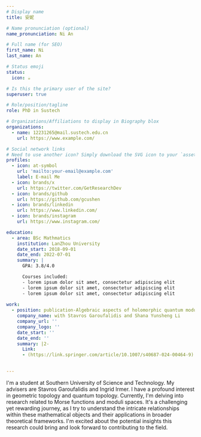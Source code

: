 ```yaml
---
# Display name
title: 安妮

# Name pronunciation (optional)
name_pronunciation: Ni An

# Full name (for SEO)
first_name: Ni
last_name: An

# Status emoji
status:
  icon: ☕️

# Is this the primary user of the site?
superuser: true

# Role/position/tagline
role: PhD in Sustech

# Organizations/Affiliations to display in Biography blox
organizations:
  - name: 12231265@mail.sustech.edu.cn
    url: https://www.example.com/

# Social network links
# Need to use another icon? Simply download the SVG icon to your `assets/media/icons/` folder.
profiles:
  - icon: at-symbol
    url: 'mailto:your-email@example.com'
    label: E-mail Me
  - icon: brands/x
    url: https://twitter.com/GetResearchDev
  - icon: brands/github
    url: https://github.com/gcushen
  - icon: brands/linkedin
    url: https://www.linkedin.com/
  - icon: brands/instagram
    url: https://www.instagram.com/

education:
  - area: BSc Mathmatics
    institution: LanZhou University
    date_start: 2018-09-01
    date_end: 2022-07-01
    summary: |
      GPA: 3.8/4.0

      Courses included:
      - lorem ipsum dolor sit amet, consectetur adipiscing elit
      - lorem ipsum dolor sit amet, consectetur adipiscing elit
      - lorem ipsum dolor sit amet, consectetur adipiscing elit
  
work:
  - position: publication-Algebraic aspects of holomorphic quantum modular forms
    company_name: with Stavros Garoufalidis and Shana Yunsheng Li
    company_url: ''
    company_logo: ''
    date_start: '' 
    date_end: ''
    summary: |2-
      Link:
      - (https://link.springer.com/article/10.1007/s40687-024-00464-9)
 

---
```


I'm a student at Southern University of Science and Technology. My advisers are Stavros Garoufalidis and Ingrid Irmer. I have a profound interest in geometric topology and quantum topology. Currently, I'm delving into research related to Morse functions and moduli spaces. It's a challenging yet rewarding journey, as I try to understand the intricate relationships within these mathematical objects and their applications in broader theoretical frameworks. I'm excited about the potential insights this research could bring and look forward to contributing to the field. 

